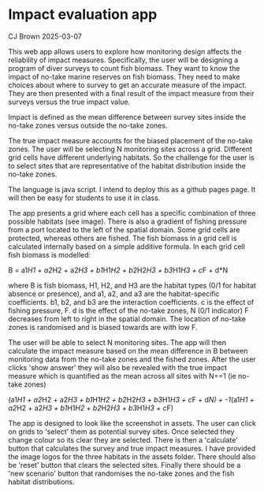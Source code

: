 # Impact evaluation app

CJ Brown 2025-03-07

This web app allows users to explore how monitoring design affects the reliability of impact measures. Specifically, the user will be designing a program of diver surveys to count fish biomass. They want to know the impact of no-take marine reserves on fish biomass. They need to make choices about where to survey to get an accurate measure of the impact. They are then presented with a final result of the impact measure from their surveys versus the true impact value.

Impact is defined as the mean difference between survey sites inside the no-take zones versus outside the no-take zones. 

The true impact measure accounts for the biased placement of the no-take zones. The user will be selecting N monitoring sites across a grid. Different grid cells have different underlying habitats. So the challenge for the user is to select sites that are representative of the habitat distribution inside the no-take zones. 

The language is java script. I intend to deploy this as a github pages page. It will then be easy for students to use it in class. 

The app presents a grid where each cell has a specific combination of three possible habitats (see image). There is also a gradient of fishing pressure from a port located to the left of the spatial domain. Some grid cells are protected, whereas others are fished. The fish biomass in a grid cell is calculated internally based on a simple additive formula. In each grid cell fish biomass is modelled: 

B = a1*H1 + a2*H2 + a2*H3 +  b1*H1*H2 + b2*H2*H3 + b3*H1*H3 + c*F + d*N

where B is fish biomass, H1, H2, and H3 are the habitat types (0/1 for habitat absence or presence), and a1, a2, and a3 are the habitat-specific coefficients. b1, b2, and b3 are the interaction coefficients. c is the effect of fishing pressure, F. d is the effect of the no-take zones, N (0/1 indicator)
F decreases from left to right in the spatial domain. The location of no-take zones is randomised and is biased towards are with low F. 

The user will be able to select N monitoring sites. The app will then calculate the impact measure based on the mean difference in B between monitoring data from the no-take zones and the fished zones. After the user clicks 'show answer' they will also be revealed with the true impact measure which is quantified as the mean across all sites with N==1 (ie no-take zones)

(a1*H1 + a2*H2 + a2*H3 +  b1*H1*H2 + b2*H2*H3 + b3*H1*H3 + c*F + d*N) + -1*(a1*H1 + a2*H2 + a2*H3 +  b1*H1*H2 + b2*H2*H3 + b3*H1*H3 + c*F) 

The app is designed to look like the screenshot in assets. The user can click on grids to 'select' them as potential survey sites. Once selected they change colour so its clear they are selected. There is then a 'calculate' button that calculates the survey and true impact measures. I have provided the image logos for the three habitats in the assets folder. There should also be 'reset' button that clears the selected sites. Finally there should be a 'new scenario' button that randomises the no-take zones and the fish habitat distributions.